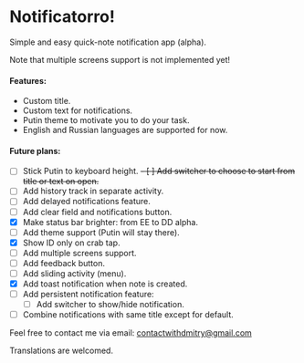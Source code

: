 # Notificatorro!
Simple and easy quick-note notification app (alpha).

Note that multiple screens support is not implemented yet!

#### Features:
- Custom title.
- Custom text for notifications.
- Putin theme to motivate you to do your task.
- English and Russian languages are supported for now.

#### Future plans:
- [ ] Stick Putin to keyboard height.
~~- [ ] Add switcher to choose to start from title or text on open.~~
- [ ] Add history track in separate activity.
- [ ] Add delayed notifications feature.
- [ ] Add clear field and notifications button.
- [x] Make status bar brighter: from EE to DD alpha.
- [ ] Add theme support (Putin will stay there).
- [x] Show ID only on crab tap.
- [ ] Add multiple screens support.
- [ ] Add feedback button.
- [ ] Add sliding activity (menu).
- [x] Add toast notification when note is created.
- [ ] Add persistent notification feature:
	- [ ] Add switcher to show/hide notification.
- [ ] Combine notifications with same title except for default.

Feel free to contact me via email: contactwithdmitry@gmail.com

Translations are welcomed.
